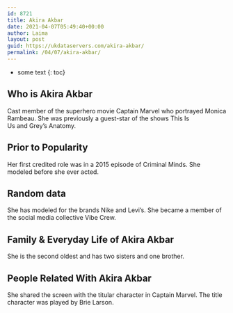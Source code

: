 ```yaml
---
id: 8721
title: Akira Akbar
date: 2021-04-07T05:49:40+00:00
author: Laima
layout: post
guid: https://ukdataservers.com/akira-akbar/
permalink: /04/07/akira-akbar/
---
```


* some text
{: toc}


## Who is Akira Akbar
                  
                  
                  
Cast member of the superhero movie Captain Marvel who portrayed Monica Rambeau. She was previously a guest-star of the shows This Is Us and Grey&#8217;s Anatomy.
                  
              
            
              
            
                
                
                
## Prior to Popularity
                  
                  
                  
Her first credited role was in a 2015 episode of Criminal Minds. She modeled before she ever acted.
                  
              
            
              
            
                
                
                
## Random data
                  
                  
                  
She has modeled for the brands Nike and Levi&#8217;s. She became a member of the social media collective Vibe Crew.
                  
              
            
              
            
                
                
                
## Family & Everyday Life of Akira Akbar
                  
                  
                  
She is the second oldest and has two sisters and one brother.
                  
              
            
              
            
                
                
                
## People Related With Akira Akbar
                  
                  
                  
She shared the screen with the titular character in Captain Marvel. The title character was played by Brie Larson.
                  
              
            
              
            
                
              
            
              
              
            
            
              
            
          
          
          